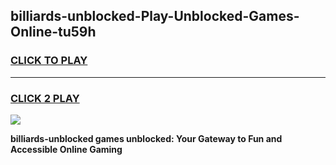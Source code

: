 
## billiards-unblocked-Play-Unblocked-Games-Online-tu59h
<h3>
<a href="https://premium76.site?title=billiards-unblocked&ref=25A">CLICK TO PLAY</a></h3>
<hr>

<h3>
<a href="https://premium76.site?title=billiards-unblocked&ref=25A">CLICK 2 PLAY</a>
  
</h3>

<a href="https://premium76.site?title=billiards-unblocked&ref=25A"><img src="https://clearcache.store/games.png"></a>


**billiards-unblocked games unblocked: Your Gateway to Fun and Accessible Online Gaming**

